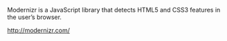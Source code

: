 Modernizr is a JavaScript library that detects HTML5 and CSS3 features in the user’s browser.

http://modernizr.com/